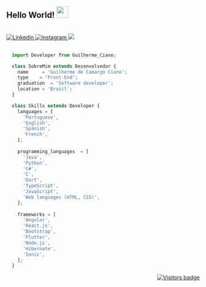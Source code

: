 ## Hello World! <img src="https://raw.githubusercontent.com/MartinHeinz/MartinHeinz/master/wave.gif" width="30px">
<br>

<div>
    <a href="https://www.linkedin.com/in/guilherme-de-camargo-ciano-81562419a/" target="_blank">
      <img src="https://img.shields.io/badge/linkedin-%230077B5.svg?&style=for-the-badge&logo=linkedin&logoColor=white" alt="Linkedin">
    </a>
    <a href="https://www.instagram.com/gui_ciano/" target="_blank">
      <img src="https://img.shields.io/badge/-Instagram-%23E4405F?style=for-the-badge&logo=instagram&logoColor=white" target="_blank" alt="Instagram">
    </a>
    <a href = "mailto:gui_ciano31@yahoo.com">
      <img src="https://img.shields.io/badge/gmail-%23333?style=for-the-badge&logo=gmail&logoColor=white" target="_blank">
    </a>
</div>
<br>

```js
  import Developer from Guilherme_Ciano;

  class SobreMim extends Desenvolvedor {
    name     = 'Guilherme de Camargo Ciano';
    type    = 'Front-End';
    graduation  = 'Software developer';
    location = 'Brazil';
  }

  class Skills extends Developer {
    languages = [
      'Portuguese', 
      'English', 
      'Spanish', 
      'French',
    ];
    
    programming_languages  = [
      'Java',
      'Python',
      'C#',
      'C',
      'Dart',
      'TypeScript',
      'JavaScript',
      'Web languages (HTML, CSS)',
    ];
    
    frameworks = [
      'Angular',
      'React.js',
      'Bootstrap',
      'Flutter',
      'Node.js',
      'Hibernate',
      'Ionic',
    ];
  }
```

<div align="right">
  <a href="https://badges.pufler.dev">
      <img src="https://badges.pufler.dev/visits/Guilherme-Ciano/Guilherme-Ciano" alt="Visitors badge" />
   </a>
</div>
